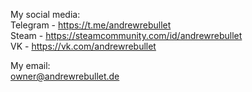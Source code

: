 My social media:  
Telegram - https://t.me/andrewrebullet  
Steam - https://steamcommunity.com/id/andrewrebullet  
VK - https://vk.com/andrewrebullet  

My email:  
owner@andrewrebullet.de  
